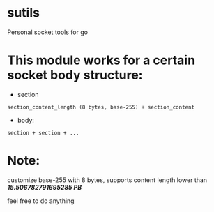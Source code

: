 # sutils
Personal socket tools for go

# This module works for a certain socket body structure:
- section
```
section_content_length (8 bytes, base-255) + section_content
```
- body:
```
section + section + ...
```

# Note:
customize base-255 with 8 bytes, supports content length lower than   
***15.506782791695285 PB***  

feel free to do anything
